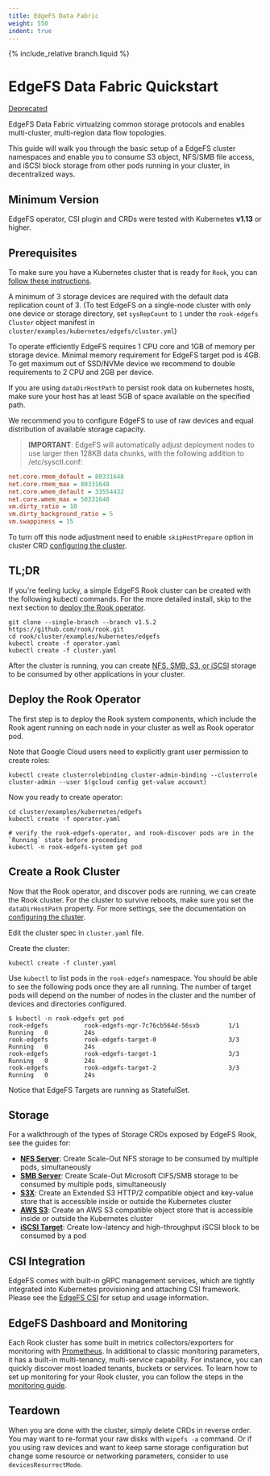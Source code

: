 ```yaml
---
title: EdgeFS Data Fabric
weight: 550
indent: true
---
```


{% include_relative branch.liquid %}

# EdgeFS Data Fabric Quickstart

[Deprecated](https://github.com/rook/rook/issues/5823#issuecomment-703834989)

EdgeFS Data Fabric virtualzing common storage protocols and enables multi-cluster, multi-region data flow topologies.

This guide will walk you through the basic setup of a EdgeFS cluster namespaces and enable you to consume S3 object, NFS/SMB file access, and iSCSI block storage
from other pods running in your cluster, in decentralized ways.

## Minimum Version

EdgeFS operator, CSI plugin and CRDs were tested with Kubernetes **v1.13** or higher.

## Prerequisites

To make sure you have a Kubernetes cluster that is ready for `Rook`, you can [follow these instructions](k8s-pre-reqs.md).

A minimum of 3 storage devices are required with the default data replication count of 3. (To test EdgeFS on a single-node cluster with only one device or storage directory, set `sysRepCount` to `1` under the `rook-edgefs` `Cluster` object manifest in `cluster/examples/kubernetes/edgefs/cluster.yml`)

To operate efficiently EdgeFS requires 1 CPU core and 1GB of memory per storage device. Minimal memory requirement for EdgeFS target pod is 4GB. To get maximum out of SSD/NVMe device we recommend to double requirements to 2 CPU and 2GB per device.

If you are using `dataDirHostPath` to persist rook data on kubernetes hosts, make sure your host has at least 5GB of space available on the specified path.

We recommend you to configure EdgeFS to use of raw devices and equal distribution of available storage capacity.

> **IMPORTANT**: EdgeFS will automatically adjust deployment nodes to use larger then 128KB data chunks, with the following addition to /etc/sysctl.conf:

```ini
net.core.rmem_default = 80331648
net.core.rmem_max = 80331648
net.core.wmem_default = 33554432
net.core.wmem_max = 50331648
vm.dirty_ratio = 10
vm.dirty_background_ratio = 5
vm.swappiness = 15
```

To turn off this node adjustment need to enable `skipHostPrepare` option in cluster CRD [configuring the cluster](edgefs-cluster-crd.md).

## TL;DR

If you're feeling lucky, a simple EdgeFS Rook cluster can be created with the following kubectl commands. For the more detailed install, skip to the next section to [deploy the Rook operator](#deploy-the-rook-operator).

```console
git clone --single-branch --branch v1.5.2 https://github.com/rook/rook.git
cd rook/cluster/examples/kubernetes/edgefs
kubectl create -f operator.yaml
kubectl create -f cluster.yaml
```

After the cluster is running, you can create [NFS, SMB, S3, or iSCSI](#storage) storage to be consumed by other applications in your cluster.

## Deploy the Rook Operator

The first step is to deploy the Rook system components, which include the Rook agent running on each node in your cluster as well as Rook operator pod.

Note that Google Cloud users need to explicitly grant user permission to create roles:

```console
kubectl create clusterrolebinding cluster-admin-binding --clusterrole cluster-admin --user $(gcloud config get-value account)
```

Now you ready to create operator:

```console
cd cluster/examples/kubernetes/edgefs
kubectl create -f operator.yaml

# verify the rook-edgefs-operator, and rook-discover pods are in the `Running` state before proceeding
kubectl -n rook-edgefs-system get pod
```

## Create a Rook Cluster

Now that the Rook operator, and discover pods are running, we can create the Rook cluster. For the cluster to survive reboots,
make sure you set the `dataDirHostPath` property. For more settings, see the documentation on [configuring the cluster](edgefs-cluster-crd.md).

Edit the cluster spec in `cluster.yaml` file.

Create the cluster:

```console
kubectl create -f cluster.yaml
```

Use `kubectl` to list pods in the `rook-edgefs` namespace. You should be able to see the following pods once they are all running.
The number of target pods will depend on the number of nodes in the cluster and the number of devices and directories configured.

```console
$ kubectl -n rook-edgefs get pod
rook-edgefs          rook-edgefs-mgr-7c76cb564d-56sxb        1/1     Running   0          24s
rook-edgefs          rook-edgefs-target-0                    3/3     Running   0          24s
rook-edgefs          rook-edgefs-target-1                    3/3     Running   0          24s
rook-edgefs          rook-edgefs-target-2                    3/3     Running   0          24s
```

Notice that EdgeFS Targets are running as StatefulSet.

## Storage

For a walkthrough of the types of Storage CRDs exposed by EdgeFS Rook, see the guides for:

* **[NFS Server](edgefs-nfs-crd.md)**: Create Scale-Out NFS storage to be consumed by multiple pods, simultaneously
* **[SMB Server](edgefs-smb-crd.md)**: Create Scale-Out Microsoft CIFS/SMB storage to be consumed by multiple pods, simultaneously
* **[S3X](edgefs-s3x-crd.md)**: Create an Extended S3 HTTP/2 compatible object and key-value store that is accessible inside or outside the Kubernetes cluster
* **[AWS S3](edgefs-s3-crd.md)**: Create an AWS S3 compatible object store that is accessible inside or outside the Kubernetes cluster
* **[iSCSI Target](edgefs-iscsi-crd.md)**: Create low-latency and high-throughput iSCSI block to be consumed by a pod

## CSI Integration

EdgeFS comes with built-in gRPC management services, which are tightly integrated into Kubernetes provisioning and attaching CSI framework. Please see the [EdgeFS CSI](edgefs-csi.md) for setup and usage information.

## EdgeFS Dashboard and Monitoring

Each Rook cluster has some built in metrics collectors/exporters for monitoring with [Prometheus](https://prometheus.io/).
In additional to classic monitoring parameters, it has a built-in multi-tenancy, multi-service capability. For instance, you can quickly discover most loaded tenants, buckets or services.
To learn how to set up monitoring for your Rook cluster, you can follow the steps in the [monitoring guide](./edgefs-monitoring.md).

## Teardown

When you are done with the cluster, simply delete CRDs in reverse order. You may want to re-format your raw disks with `wipefs -a` command. Or if you using raw devices and want to keep same storage configuration but change some resource or networking parameters, consider to use `devicesResurrectMode`.
